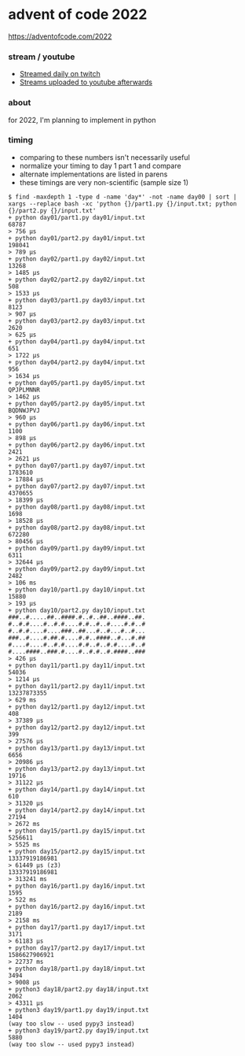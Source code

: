 advent of code 2022
===================

https://adventofcode.com/2022

### stream / youtube

- [Streamed daily on twitch](https://twitch.tv/anthonywritescode)
- [Streams uploaded to youtube afterwards](https://www.youtube.com/@anthonywritescode-vods)

### about

for 2022, I'm planning to implement in python

### timing

- comparing to these numbers isn't necessarily useful
- normalize your timing to day 1 part 1 and compare
- alternate implementations are listed in parens
- these timings are very non-scientific (sample size 1)

```console
$ find -maxdepth 1 -type d -name 'day*' -not -name day00 | sort | xargs --replace bash -xc 'python {}/part1.py {}/input.txt; python {}/part2.py {}/input.txt'
+ python day01/part1.py day01/input.txt
68787
> 756 μs
+ python day01/part2.py day01/input.txt
198041
> 789 μs
+ python day02/part1.py day02/input.txt
13268
> 1485 μs
+ python day02/part2.py day02/input.txt
508
> 1533 μs
+ python day03/part1.py day03/input.txt
8123
> 907 μs
+ python day03/part2.py day03/input.txt
2620
> 625 μs
+ python day04/part1.py day04/input.txt
651
> 1722 μs
+ python day04/part2.py day04/input.txt
956
> 1634 μs
+ python day05/part1.py day05/input.txt
QPJPLMNNR
> 1462 μs
+ python day05/part2.py day05/input.txt
BQDNWJPVJ
> 960 μs
+ python day06/part1.py day06/input.txt
1100
> 898 μs
+ python day06/part2.py day06/input.txt
2421
> 2621 μs
+ python day07/part1.py day07/input.txt
1783610
> 17884 μs
+ python day07/part2.py day07/input.txt
4370655
> 18399 μs
+ python day08/part1.py day08/input.txt
1698
> 18528 μs
+ python day08/part2.py day08/input.txt
672280
> 80456 μs
+ python day09/part1.py day09/input.txt
6311
> 32644 μs
+ python day09/part2.py day09/input.txt
2482
> 106 ms
+ python day10/part1.py day10/input.txt
15880
> 193 μs
+ python day10/part2.py day10/input.txt
###..#.....##..####.#..#..##..####..##.
#..#.#....#..#.#....#.#..#..#....#.#..#
#..#.#....#....###..##...#..#...#..#...
###..#....#.##.#....#.#..####..#...#.##
#....#....#..#.#....#.#..#..#.#....#..#
#....####..###.#....#..#.#..#.####..###
> 426 μs
+ python day11/part1.py day11/input.txt
54036
> 1214 μs
+ python day11/part2.py day11/input.txt
13237873355
> 629 ms
+ python day12/part1.py day12/input.txt
408
> 37389 μs
+ python day12/part2.py day12/input.txt
399
> 27576 μs
+ python day13/part1.py day13/input.txt
6656
> 20986 μs
+ python day13/part2.py day13/input.txt
19716
> 31122 μs
+ python day14/part1.py day14/input.txt
610
> 31320 μs
+ python day14/part2.py day14/input.txt
27194
> 2672 ms
+ python day15/part1.py day15/input.txt
5256611
> 5525 ms
+ python day15/part2.py day15/input.txt
13337919186981
> 61449 μs (z3)
13337919186981
> 313241 ms
+ python day16/part1.py day16/input.txt
1595
> 522 ms
+ python day16/part2.py day16/input.txt
2189
> 2158 ms
+ python day17/part1.py day17/input.txt
3171
> 61183 μs
+ python day17/part2.py day17/input.txt
1586627906921
> 22737 ms
+ python day18/part1.py day18/input.txt
3494
> 9008 μs
+ python3 day18/part2.py day18/input.txt
2062
> 43311 μs
+ python3 day19/part1.py day19/input.txt
1404
(way too slow -- used pypy3 instead)
+ python3 day19/part2.py day19/input.txt
5880
(way too slow -- used pypy3 instead)
```
